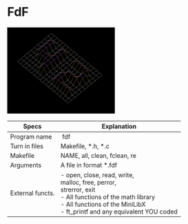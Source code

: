 # FdF

<img src="FdF.png" width="250" height="200" />

| Specs  | Explanation |
| ------------- | ------------- |
| Program name | fdf |
| Turn in files | Makefile, \*.h, \*.c |
| Makefile | NAME, all, clean, fclean, re |
| Arguments | A file in format \*.fdf |
| External functs. | - open, close, read, write, <br/> malloc, free, perror, <br/> strerror, exit <br/> - All functions of the math library <br/> - All functions of the MiniLibX <br/> - ft_printf and any equivalent YOU coded |
